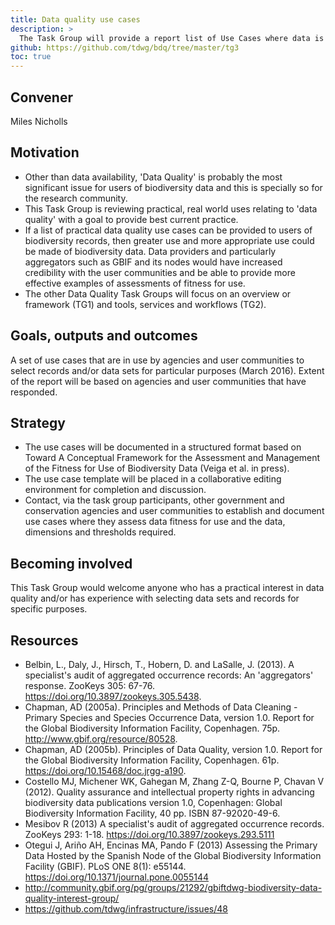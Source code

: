 ```yaml
---
title: Data quality use cases
description: >
  The Task Group will provide a report list of Use Cases where data is assessed for suitability for that particular purpose. The use case descriptions will include the data required, quality dimensions and thresholds used to assess the data/dataset. This should provide a reference set of information that can be used to inform assess data suitability for particular purposes.
github: https://github.com/tdwg/bdq/tree/master/tg3
toc: true
---
```


## Convener

Miles Nicholls

## Motivation

- Other than data availability, 'Data Quality' is probably the most significant issue for users of biodiversity data and this is specially so for the research community.
- This Task Group is reviewing practical, real world uses relating to 'data quality' with a goal to provide best current practice.
- If a list of practical data quality use cases can be provided to users of biodiversity records, then greater use and more appropriate use could be made of biodiversity data. Data providers and particularly aggregators such as GBIF and its nodes would have increased credibility with the user communities and be able to provide more effective examples of assessments of fitness for use.
- The other Data Quality Task Groups will focus on an overview or framework (TG1) and tools, services and workflows (TG2).

## Goals, outputs and outcomes

A set of use cases that are in use by agencies and user communities to select records and/or data sets for particular purposes (March 2016). Extent of the report will be based on agencies and user communities that have responded.

## Strategy

- The use cases will be documented in a structured format based on Toward A Conceptual Framework for the Assessment and Management of the Fitness for Use of Biodiversity Data (Veiga et al. in press).
- The use case template will be placed in a collaborative editing environment for completion and discussion.
- Contact, via the task group participants, other government and conservation agencies and user communities to establish and document use cases where they assess data fitness for use and the data, dimensions and thresholds required.

## Becoming involved

This Task Group would welcome anyone who has a practical interest in data quality and/or has experience with selecting data sets and records for specific purposes.

## Resources

- Belbin, L., Daly, J., Hirsch, T., Hobern, D. and LaSalle, J. (2013). A specialist's audit of aggregated occurrence records: An 'aggregators' response. ZooKeys 305: 67-76. <https://doi.org/10.3897/zookeys.305.5438>.
- Chapman, AD (2005a). Principles and Methods of Data Cleaning - Primary Species and Species Occurrence Data, version 1.0. Report for the Global Biodiversity Information Facility, Copenhagen. 75p. <http://www.gbif.org/resource/80528>.
- Chapman, AD (2005b). Principles of Data Quality, version 1.0. Report for the Global Biodiversity Information Facility, Copenhagen. 61p. <https://doi.org/10.15468/doc.jrgg-a190>.
- Costello MJ, Michener WK, Gahegan M, Zhang Z-Q, Bourne P, Chavan V (2012). Quality assurance and intellectual property rights in advancing biodiversity data publications version 1.0, Copenhagen: Global Biodiversity Information Facility, 40 pp. ISBN 87-92020-49-6.
- Mesibov R (2013) A specialist's audit of aggregated occurrence records. ZooKeys 293: 1-18. <https://doi.org/10.3897/zookeys.293.5111>
- Otegui J, Ariño AH, Encinas MA, Pando F (2013) Assessing the Primary Data Hosted by the Spanish Node of the Global Biodiversity Information Facility (GBIF). PLoS ONE 8(1): e55144. <https://doi.org/10.1371/journal.pone.0055144>
- <http://community.gbif.org/pg/groups/21292/gbiftdwg-biodiversity-data-quality-interest-group/>
- <https://github.com/tdwg/infrastructure/issues/48>
